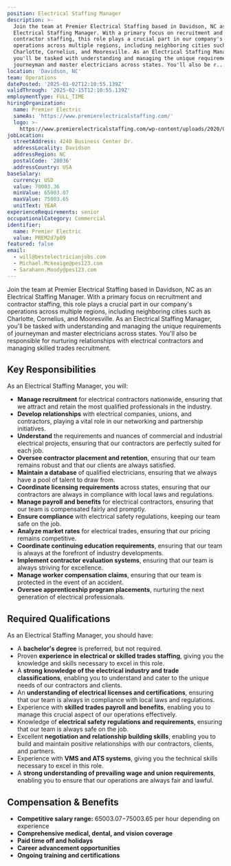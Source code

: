 ```yaml
---
position: Electrical Staffing Manager
description: >-
  Join the team at Premier Electrical Staffing based in Davidson, NC as an
  Electrical Staffing Manager. With a primary focus on recruitment and
  contractor staffing, this role plays a crucial part in our company's
  operations across multiple regions, including neighboring cities such as
  Charlotte, Cornelius, and Mooresville. As an Electrical Staffing Manager,
  you'll be tasked with understanding and managing the unique requirements of
  journeyman and master electricians across states. You'll also be r...
location: 'Davidson, NC'
team: Operations
datePosted: '2025-01-02T12:10:55.139Z'
validThrough: '2025-02-15T12:10:55.139Z'
employmentType: FULL_TIME
hiringOrganization:
  name: Premier Electric
  sameAs: 'https://www.premierelectricalstaffing.com/'
  logo: >-
    https://www.premierelectricalstaffing.com/wp-content/uploads/2020/05/Premier-Electrical-Staffing-logo.png
jobLocation:
  streetAddress: 4240 Business Center Dr.
  addressLocality: Davidson
  addressRegion: NC
  postalCode: '28036'
  addressCountry: USA
baseSalary:
  currency: USD
  value: 70003.36
  minValue: 65003.07
  maxValue: 75003.65
  unitText: YEAR
experienceRequirements: senior
occupationalCategory: Commercial
identifier:
  name: Premier Electric
  value: PREM2d7p09
featured: false
email:
  - will@bestelectricianjobs.com
  - Michael.Mckeaige@pes123.com
  - Sarahann.Moody@pes123.com
---
```




Join the team at Premier Electrical Staffing based in Davidson, NC as an Electrical Staffing Manager. With a primary focus on recruitment and contractor staffing, this role plays a crucial part in our company's operations across multiple regions, including neighboring cities such as Charlotte, Cornelius, and Mooresville. As an Electrical Staffing Manager, you'll be tasked with understanding and managing the unique requirements of journeyman and master electricians across states. You'll also be responsible for nurturing relationships with electrical contractors and managing skilled trades recruitment.

## Key Responsibilities
As an Electrical Staffing Manager, you will:

- **Manage recruitment** for electrical contractors nationwide, ensuring that we attract and retain the most qualified professionals in the industry.
- **Develop relationships** with electrical companies, unions, and contractors, playing a vital role in our networking and partnership initiatives.
- **Understand** the requirements and nuances of commercial and industrial electrical projects, ensuring that our contractors are perfectly suited for each job.
- **Oversee contractor placement and retention**, ensuring that our team remains robust and that our clients are always satisfied.
- **Maintain a database** of qualified electricians, ensuring that we always have a pool of talent to draw from.
- **Coordinate licensing requirements** across states, ensuring that our contractors are always in compliance with local laws and regulations.
- **Manage payroll and benefits** for electrical contractors, ensuring that our team is compensated fairly and promptly.
- **Ensure compliance** with electrical safety regulations, keeping our team safe on the job.
- **Analyze market rates** for electrical trades, ensuring that our pricing remains competitive.
- **Coordinate continuing education requirements**, ensuring that our team is always at the forefront of industry developments.
- **Implement contractor evaluation systems**, ensuring that our team is always striving for excellence.
- **Manage worker compensation claims**, ensuring that our team is protected in the event of an accident.
- **Oversee apprenticeship program placements**, nurturing the next generation of electrical professionals.

## Required Qualifications
As an Electrical Staffing Manager, you should have:

- A **bachelor's degree** is preferred, but not required.
- Proven **experience in electrical or skilled trades staffing**, giving you the knowledge and skills necessary to excel in this role.
- A **strong knowledge of the electrical industry and trade classifications**, enabling you to understand and cater to the unique needs of our contractors and clients.
- An **understanding of electrical licenses and certifications**, ensuring that our team is always in compliance with local laws and regulations.
- Experience with **skilled trades payroll and benefits**, enabling you to manage this crucial aspect of our operations effectively.
- Knowledge of **electrical safety regulations and requirements**, ensuring that our team is always safe on the job.
- Excellent **negotiation and relationship building skills**, enabling you to build and maintain positive relationships with our contractors, clients, and partners.
- Experience with **VMS and ATS systems**, giving you the technical skills necessary to excel in this role.
- A **strong understanding of prevailing wage and union requirements**, enabling you to ensure that our operations are always fair and lawful.

## Compensation & Benefits
- **Competitive salary range:** $65003.07-$75003.65 per hour depending on experience
- **Comprehensive medical, dental, and vision coverage**
- **Paid time off and holidays**
- **Career advancement opportunities**
- **Ongoing training and certifications**
